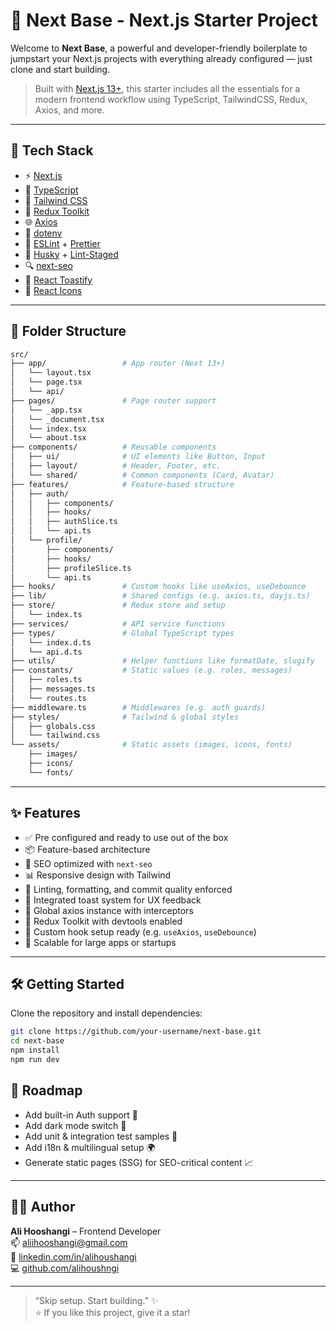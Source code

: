 # 🚀 Next Base - Next.js Starter Project

Welcome to **Next Base**, a powerful and developer-friendly boilerplate to jumpstart your Next.js projects with everything already configured — just clone and start building.

> Built with [Next.js 13+](https://nextjs.org/), this starter includes all the essentials for a modern frontend workflow using TypeScript, TailwindCSS, Redux, Axios, and more.

---

## 🧰 Tech Stack

- ⚡ [Next.js](https://nextjs.org/)
- 🔷 [TypeScript](https://www.typescriptlang.org/)
- 🌈 [Tailwind CSS](https://tailwindcss.com/)
- 🧠 [Redux Toolkit](https://redux-toolkit.js.org/)
- 🌐 [Axios](https://axios-http.com/)
- 📄 [dotenv](https://www.npmjs.com/package/dotenv)
- 🔧 [ESLint](https://eslint.org/) + [Prettier](https://prettier.io/)
- 🐶 [Husky](https://typicode.github.io/husky) + [Lint-Staged](https://github.com/okonet/lint-staged)
- 🔍 [next-seo](https://github.com/garmeeh/next-seo)
- 🧃 [React Toastify](https://fkhadra.github.io/react-toastify/)
- 🎨 [React Icons](https://react-icons.github.io/react-icons/)

---

## 📁 Folder Structure

```bash
src/
├── app/                 # App router (Next 13+)
│   └── layout.tsx
│   └── page.tsx
│   └── api/
├── pages/               # Page router support
│   └── _app.tsx
│   └── _document.tsx
│   └── index.tsx
│   └── about.tsx
├── components/          # Reusable components
│   ├── ui/              # UI elements like Button, Input
│   ├── layout/          # Header, Footer, etc.
│   └── shared/          # Common components (Card, Avatar)
├── features/            # Feature-based structure
│   ├── auth/
│   │   ├── components/
│   │   ├── hooks/
│   │   ├── authSlice.ts
│   │   └── api.ts
│   └── profile/
│       ├── components/
│       ├── hooks/
│       ├── profileSlice.ts
│       └── api.ts
├── hooks/               # Custom hooks like useAxios, useDebounce
├── lib/                 # Shared configs (e.g. axios.ts, dayjs.ts)
├── store/               # Redux store and setup
│   └── index.ts
├── services/            # API service functions
├── types/               # Global TypeScript types
│   └── index.d.ts
│   └── api.d.ts
├── utils/               # Helper functions like formatDate, slugify
├── constants/           # Static values (e.g. roles, messages)
│   ├── roles.ts
│   ├── messages.ts
│   └── routes.ts
├── middleware.ts        # Middlewares (e.g. auth guards)
├── styles/              # Tailwind & global styles
│   ├── globals.css
│   └── tailwind.css
└── assets/              # Static assets (images, icons, fonts)
    ├── images/
    ├── icons/
    └── fonts/
```

---

## ✨ Features

- ✅ Pre configured and ready to use out of the box
- 📦 Feature-based architecture
- 🎯 SEO optimized with `next-seo`
- 📊 Responsive design with Tailwind
- 🧼 Linting, formatting, and commit quality enforced
- 🧃 Integrated toast system for UX feedback
- 🔌 Global axios instance with interceptors
- 🔁 Redux Toolkit with devtools enabled
- 🧠 Custom hook setup ready (e.g. `useAxios`, `useDebounce`)
- 🧱 Scalable for large apps or startups

---

## 🛠 Getting Started

Clone the repository and install dependencies:

```bash
git clone https://github.com/your-username/next-base.git
cd next-base
npm install
npm run dev

```

## 🔭 Roadmap

- Add built-in Auth support 🔐
- Add dark mode switch 🌙
- Add unit & integration test samples 🧪
- Add i18n & multilingual setup 🌍
- Generate static pages (SSG) for SEO-critical content 📈

---

## 👨‍💻 Author

**Ali Hooshangi** – Frontend Developer  
📫 aliihooshangi@gmail.com  
🔗 [linkedin.com/in/alihoushangi](https://linkedin.com/in/alihoushangi)  
💻 [github.com/alihoushngi](https://github.com/alihoushngi)

---

> “Skip setup. Start building.” ✨  
> ⭐ If you like this project, give it a star!
